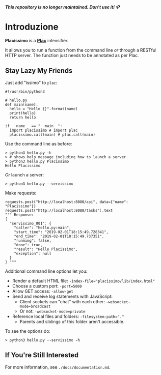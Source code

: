 ***This repository is no longer maintained. Don't use it! :P***

# Introduzione #
**Placissimo** is a [**Plac**](https://pypi.org/project/plac/) intensifier.

It allows you to run a function from the command line *or* through a RESTful HTTP server. The function just needs to be annotated as per Plac.

## Stay Lazy My Friends ##
Just add "issimo" to `plac`:
	    
	#!/usr/bin/python3

	# hello.py
	def main(name):
	  hello = "Hello {}".format(name)
	  print(hello)
	  return hello

	if __name__ == "__main__":
	  import placissimo # import plac
	  placissimo.call(main) # plac.call(main)

Use the command line as before:

	> python3 hello.py -h
	> # shows help message including how to launch a server.
	> python3 hello.py Placissimo
	Hello Placissimo

*Or* launch a server:

	> python3 hello.py --servissimo
	
Make requests:

	requests.post("http://localhost:8080/api", data={"name": "Placissimo"})
	requests.post("http://localhost:8080/tasks").text
	""" Response: 
	{
	  "servissimo_001": {
	    "caller": "hello.py:main",
	    "start_time": "2019-02-01T18:15:49.728341",
	    "end_time": "2019-02-01T18:15:49.737351",
	    "running": false,
	    "done": true,
	    "result": "Hello Placissimo",
	    "exception": null
	  }
	} """

Additional command line options let you:

- Render a default HTML file: `-index-file="placissimo/lib/index.html"`
- Choose a custom port: `-port=5000`
- Allow GET access: `-allow-get`
- Send and receive log statements with JavaScript:
  - Client sockets can "chat" with each other: `-websocket-mode=broadcast`
  - Or not: `-websocket-mode=private`
- Reference local files and folders: `-filesystem-path="." `
  - Parents and siblings of this folder aren't accessible.

To see the options do:

	> python3 hello.py --servissimo -h

## If You're Still Interested ##
For more information, see `./docs/documentation.md`.
